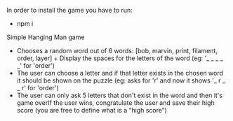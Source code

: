 
In order to install the game you have to run:
- npm i 


Simple Hanging Man game

+ Chooses a random word out of 6 words: [bob, marvin, print, filament, order, layer] + Display the spaces for the letters of the word (eg: '​_ _ _​ _ _' for 'order')
+ The user can choose a letter and if that letter exists in the chosen word it should be shown on the puzzle (eg: asks for 'r' and now it shows '​_ r _​ _ r' for 'order')
+ The user can only ask 5 letters that don't exist in the word and then it's game overIf the user wins, congratulate the user and save their high score (you are free to define what is a “high score”)


